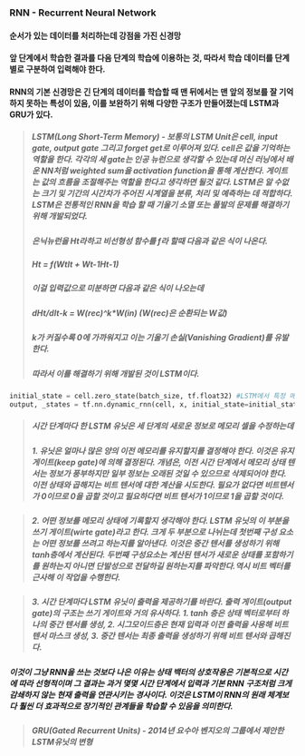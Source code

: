 ### RNN - Recurrent Neural Network

#### 순서가 있는 데이터를 처리하는데 강점을 가진 신경망
#### 앞 단계에서 학습한 결과를 다음 단계의 학습에 이용하는 것, 따라서 학습 데이터를 단계별로 구분하여 입력해야 한다.
#### RNN의 기본 신경망은 긴 단계의 데이터를 학습할 때 맨 뒤에서는 맨 앞의 정보를 잘 기억하지 못하는 특성이 있음, 이를 보완하기 위해 다양한 구조가 만들어졌는데 LSTM과 GRU가 있다.

> ##### LSTM(Long Short-Term Memory) - 보통의 LSTM Unit은 cell, input gate, output gate 그리고 forget get로 이루어져 있다. cell은 값을 기억하는 역할을 한다. 각각의 세 gate는 인공 뉴런으로 생각할 수 있는데 머신 러닝에서 배운 NN처럼 weighted sum을 activation function을 통해 계산한다. 게이트는 값의 흐름을 조절해주는 역할을 한다고 생각하면 될것 같다. LSTM은 알 수없는 크기 및 기간의 시간차가 주어진 시계열을 분류, 처리 및 예측하는 데 적합하다. LSTM은 전통적인 RNN을 학습 할 때 기울기 소멸 또는 폴발의 문제를 해결하기 위해 개발되었다.
> ##### 은닉뉴런을 Ht라하고 비선형성 함수를 f라 할때 다음과 같은 식이 나온다.
> ##### Ht = f(Wt*It + Wt-1*Ht-1)
> ##### 이걸 입력값으로 미분하면 다음과 같은 식이 나오는데
> ##### dHt/dIt-k = W(rec)^k*W(in) (W(rec)은 순환되는 W값)
> ##### k가 커질수록 0에 가까워지고 이는 기울기 손실(Vanishing Gradient)를 유발한다.
> ##### 따라서 이를 해결하기 위해 개발된 것이 LSTM이다.
```python
initial_state = cell.zero_state(batch_size, tf.float32) #LSTM에서 특정 메모리 셀이 유지되어야 하는지에 대한 비트 텐서가 필요하다.
output, _states = tf.nn.dynamic_rnn(cell, x, initial_state=initial_state, dtype=tf.float32)
```
> ##### 시간 단계마다 한 LSTM 유닛은 세 단계의 새로운 정보로 메모리 셀을 수정하는데
> ##### 1. 유닛은 얼마나 많은 양의 이전 메모리를 유지할지를 결정해야 한다. 이것은 유지 게이트(keep gate)에 의해 결정된다. 개념은, 이전 시간 단계에서 메모리 상태 텐서는 정보가 풍부하지만 일부 정보는 오래된 것일 수 있으므로 삭제되어야 한다. 이전 상태와 곱해지는 비트 텐서에 대한 계산을 시도한다. 필요가 없다면 비트텐서가 0이므로 0을 곱할 것이고 필요하다면 비트 텐서가 1이므로 1을 곱할 것이다.

> ##### 2. 어떤 정보를 메모리 상태에 기록할지 생각해야 한다. LSTM 유닛의 이 부분을 쓰기 게이트(wirte gate)라고 한다. 크게 두 부분으로 나뉘는데 첫번째 구성 요소는 어떤 정보를 쓰려고 하는지를 알아낸다. 이것은 중간 텐서를 생성하기 위해 tanh층에서 계산된다. 두번째 구성요소는 계산된 텐서가 새로운 상태를 포함하기를 원하는지 아니면 단발성으로 전달하길 원하는지를 파악한다.역시 비트 벡터를 근사해 이 작업을 수행한다.

> ##### 3. 시간 단계마다 LSTM 유닛이 출력을 제공하기를 바란다. 출력 게이트(output gate)의 구조는 쓰기 게이트와 거의 유사하다. 1. tanh 층은 상태 벡터로부터 하나의 중간 텐서를 생성, 2. 시그모이드층은 현재 입력과 이전 출력을 사용해 비트 텐서 마스크 생성, 3. 중간 텐서는 최종 출력을 생성하기 위해 비트 텐서와 곱해진다.

##### 이것이 그냥 RNN을 쓰는 것보다 나은 이유는 상태 백터의 상호작용은 기본적으로 시간에 따라 선형적이며 그 결과는 과거 몇몇 시간 단계에서 입력과 기본 RNN 구조처럼 크게 감쇄하지 않는 현재 출력을 연관시키는 경사이다. 이것은 LSTM이 RNN의 원래 체계보다 훨씬 더 효과적으로 장기적인 관계들을 학습할 수 있음을 의미한다.

> ##### GRU(Gated Recurrent Units) - 2014년 요수아 벤지오의 그룹에서 제안한 LSTM유닛의 변형